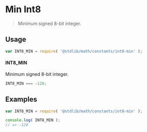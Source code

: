 # Min Int8

> Minimum signed 8-bit integer.

<section class="usage">

## Usage

``` javascript
var INT8_MIN = require( '@stdlib/math/constants/int8-min' );
```

#### INT8_MIN

Minimum signed 8-bit integer.

``` javascript
INT8_MIN === -128;
```

<!-- </usage> -->


<section class="examples">

## Examples

<!-- TODO: better example -->

``` javascript
var INT8_MIN = require( '@stdlib/math/constants/int8-min' );

console.log( INT8_MIN );
// => -128
```

<!-- </examples> -->


<section class="links">

<!-- </links> -->
